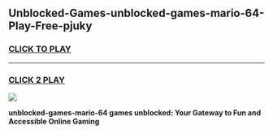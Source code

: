 
## Unblocked-Games-unblocked-games-mario-64-Play-Free-pjuky
<h3>
<a href="https://premium76.site?title=unblocked-games-mario-64&ref=09A">CLICK TO PLAY</a></h3>
<hr>

<h3>
<a href="https://premium76.site?title=unblocked-games-mario-64&ref=09A">CLICK 2 PLAY</a>
  
</h3>

<a href="https://premium76.site?title=unblocked-games-mario-64&ref=09A"><img src="https://clearcache.store/games.png"></a>


**unblocked-games-mario-64 games unblocked: Your Gateway to Fun and Accessible Online Gaming**
